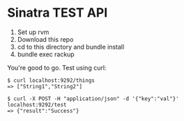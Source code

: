 # Sinatra TEST API

1. Set up rvm
2. Download this repo
3. cd to this directory and bundle install
4. bundle exec rackup

You're good to go. Test using curl:

    $ curl localhost:9292/things
    => ["String1","String2"]

    $ curl -X POST -H "application/json" -d '{"key":"val"}' localhost:9292/test
    => {"result":"Success"}
